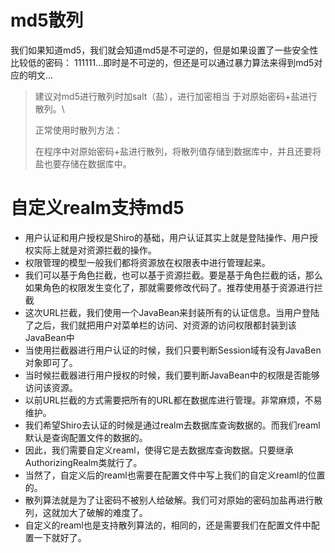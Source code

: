 
# md5散列

我们如果知道md5，我们就会知道md5是不可逆的，但是如果设置了一些安全性比较低的密码：
111111...即时是不可逆的，但还是可以通过暴力算法来得到md5对应的明文...


> 建议对md5进行散列时加salt（盐），进行加密相当 于对原始密码+盐进行散列。\
>
> 正常使用时散列方法：
>
> 在程序中对原始密码+盐进行散列，将散列值存储到数据库中，并且还要将盐也要存储在数据库中。


# 自定义realm支持md5


- 用户认证和用户授权是Shiro的基础，用户认证其实上就是登陆操作、用户授权实际上就是对资源拦截的操作。
- 权限管理的模型一般我们都将资源放在权限表中进行管理起来。
- 我们可以基于角色拦截，也可以基于资源拦截。要是基于角色拦截的话，那么如果角色的权限发生变化了，那就需要修改代码了。推荐使用基于资源进行拦截
- 这次URL拦截，我们使用一个JavaBean来封装所有的认证信息。当用户登陆了之后，我们就把用户对菜单栏的访问、对资源的访问权限都封装到该JavaBean中
- 当使用拦截器进行用户认证的时候，我们只要判断Session域有没有JavaBen对象即可了。
- 当时候拦截器进行用户授权的时候，我们要判断JavaBean中的权限是否能够访问该资源。
- 以前URL拦截的方式需要把所有的URL都在数据库进行管理。非常麻烦，不易维护。
- 我们希望Shiro去认证的时候是通过realm去数据库查询数据的。而我们reaml默认是查询配置文件的数据的。
- 因此，我们需要自定义reaml，使得它是去数据库查询数据。只要继承AuthorizingRealm类就行了。
- 当然了，自定义后的reaml也需要在配置文件中写上我们的自定义reaml的位置的。
- 散列算法就是为了让密码不被别人给破解。我们可对原始的密码加盐再进行散列，这就加大了破解的难度了。
- 自定义的reaml也是支持散列算法的，相同的，还是需要我们在配置文件中配置一下就好了。